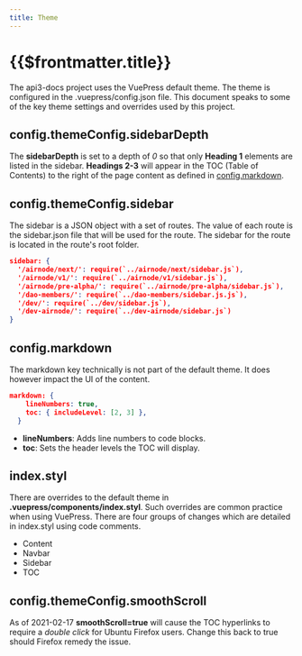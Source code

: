 ```yaml
---
title: Theme
---
```


# {{$frontmatter.title}}

<TocHeader />
<TOC class="table-of-contents" :include-level="[2,3]" />

The api3-docs project uses the VuePress default theme. The theme is configured in the .vuepress/config.json file. This document speaks to some of the key theme settings and overrides used by this project.

## config.themeConfig.sidebarDepth

The **sidebarDepth** is set to a depth of *0* so that only **Heading 1** elements are listed in the sidebar. **Headings 2-3** will appear in the TOC (Table of Contents) to the right of the page content as defined in [config.markdown](#config.themeConfig).

## config.themeConfig.sidebar

The sidebar is a JSON object with a set of routes. The value of each route is the sidebar.json file that will be used for the route. The sidebar for the route is located in the route's root folder.

```json
sidebar: {
  '/airnode/next/': require(`../airnode/next/sidebar.js`),
  '/airnode/v1/': require(`../airnode/v1/sidebar.js`),
  '/airnode/pre-alpha/': require(`../airnode/pre-alpha/sidebar.js`),
  '/dao-members/': require(`../dao-members/sidebar.js.js`),
  '/dev/': require(`../dev/sidebar.js`),
  '/dev-airnode/': require(`../dev-airnode/sidebar.js`)
}
```

## config.markdown

The markdown key technically is not part of the default theme. It does however impact the UI of the content.

```json
markdown: {
    lineNumbers: true,
    toc: { includeLevel: [2, 3] },
  }
```

- **lineNumbers**: Adds line numbers to code blocks.
- **toc**: Sets the header levels the TOC will display.

## index.styl

There are overrides to the default theme in **.vuepress/components/index.styl**. Such overrides are common practice when using VuePress. There are four groups of changes which are detailed in index.styl using code comments.

- Content
- Navbar
- Sidebar
- TOC


## config.themeConfig.smoothScroll

As of 2021-02-17 **smoothScroll=true** will cause the TOC hyperlinks to require a *double click* for Ubuntu Firefox users. Change this back to true should Firefox remedy the issue.

